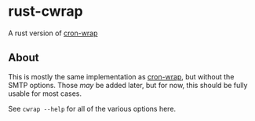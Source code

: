 # rust-cwrap
A rust version of [cron-wrap](https://github.com/crustymonkey/cron-wrap)

## About
This is mostly the same implementation as [cron-wrap](https://github.com/crustymonkey/cron-wrap), but without the SMTP options.  Those *may* be added
later, but for now, this should be fully usable for most cases.

See `cwrap --help` for all of the various options here.